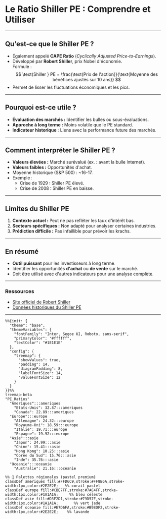 # Le Ratio Shiller PE : Comprendre et Utiliser

---

## Qu'est-ce que le Shiller PE ?
- Également appelé **CAPE Ratio** (*Cyclically Adjusted Price-to-Earnings*).  
- Développé par **Robert Shiller**, prix Nobel d'économie.  
Formule :  
$$
\text{Shiller } PE = \frac{\text{Prix de l'action}}{\text{Moyenne des bénéfices ajustés sur 10 ans}}
$$
- Permet de lisser les fluctuations économiques et les pics.

---

## Pourquoi est-ce utile ?
- **Évaluation des marchés :** Identifier les bulles ou sous-évaluations.
- **Approche à long terme :** Moins volatile que le PE standard.
- **Indicateur historique :** Liens avec la performance future des marchés.

---

## Comment interpréter le Shiller PE ?
- **Valeurs élevées :** Marché surévalué (ex. : avant la bulle Internet).
- **Valeurs faibles :** Opportunités d'achat.
- Moyenne historique (S&P 500) : ~16-17.
- Exemple :
  - Crise de 1929 : Shiller PE élevé.
  - Crise de 2008 : Shiller PE en baisse.

---

## Limites du Shiller PE
1. **Contexte actuel :** Peut ne pas refléter les taux d'intérêt bas.
2. **Secteurs spécifiques :** Non adapté pour analyser certaines industries.
3. **Prédiction difficile :** Pas infaillible pour prévoir les krachs.

---

## En résumé
- **Outil puissant** pour les investisseurs à long terme.
- Identifier les opportunités **d'achat** ou **de vente** sur le marché.
- Doit être utilisé avec d'autres indicateurs pour une analyse complète.

---

### Ressources
- [Site officiel de Robert Shiller](http://www.econ.yale.edu/~shiller/)
- [Données historiques du Shiller PE](https://www.multpl.com/shiller-pe)

---
```mermaid
%%{init: {
  "theme": "base",
  "themeVariables": {
    "fontFamily": "Inter, Segoe UI, Roboto, sans-serif",
    "primaryColor": "#ffffff",
    "textColor": "#1E1E1E"
  },
  "config": {
    "treemap": {
      "showValues": true,
      "padding": 14,
      "diagramPadding": 8,
      "labelFontSize": 14,
      "valueFontSize": 12
    }
  }
}}%%
treemap-beta
"PE_Ratios"
  "Ameriques":::ameriques
    "Etats-Unis": 32.87:::ameriques
    "Canada": 22.89:::ameriques
  "Europe":::europe
    "Allemagne": 24.32:::europe
    "Royaume-Uni": 18.59:::europe
    "Italie": 19.71:::europe
    "Espagne": 19.92:::europe
  "Asie":::asie
    "Japon": 24.99:::asie
    "Chine": 15.41:::asie
    "Hong Kong": 10.25:::asie
    "Coree du Sud": 15.76:::asie
    "Inde": 35.76:::asie
  "Oceanie":::oceanie
    "Australie": 21.16:::oceanie

%% 🎨 Palettes régionales (pastel premium)
classDef ameriques fill:#FFD6C9,stroke:#FF8B6A,stroke-width:1px,color:#2E2E2E;   %% corail pastel
classDef europe fill:#CBE7FF,stroke:#7AC4FF,stroke-width:1px,color:#1A1A1A;     %% bleu céleste
classDef asie fill:#D3F2D1,stroke:#79D57F,stroke-width:1px,color:#1A1A1A;       %% vert jade
classDef oceanie fill:#E7D6FA,stroke:#B98DF2,stroke-width:1px,color:#2E2E2E;    %% lavande

```
